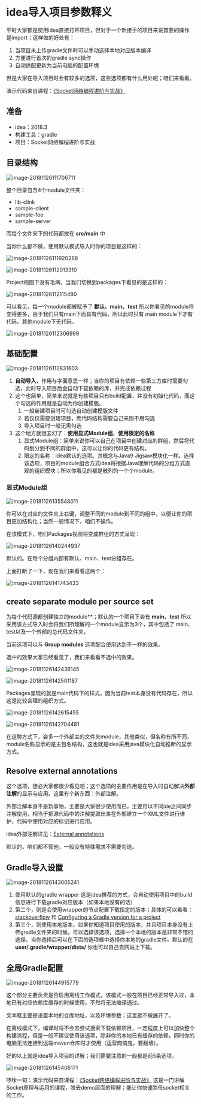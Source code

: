 # idea导入项目参数释义

平时大家都是使用idea直接打开项目，但对于一个新接手的项目来说首要的操作是import；这样做的好处有：

1. 当项目未上传gradle文件时可以手动选择本地对应版本编译
2. 方便进行首次的gradle sync操作
3. 自动适配更新为当前电脑的配置环境

但是大家在导入项目时会有较多的选项，这些选项都有什么用处呢；咱们来看看。

演示代码来自课程：[《Socket网络编程进阶与实战》](https://coding.imooc.com/class/286.html)

## 准备

- idea：2018.3
- 构建工具：gradle
- 项目：Socket网络编程进阶与实战

## 目录结构

![image-20181126111706711](assets/image-20181126111706711-3202226.png)

整个目录包含4个module文件夹：

- lib-clink
- sample-client
- sample-foo
- sample-server

而每个文件夹下的代码都放在 **src/main** 中

当你什么都不做，使用默认模式导入时你的项目是这样的：

![image-20181126111920288](assets/image-20181126111920288-3202360.png)

![image-20181126112013310](assets/image-20181126112013310-3202413.png)

Project视图下没有毛病，当我们切换到packages下看见的是这样的：

![image-20181126112115480](assets/image-20181126112115480-3202475.png)

可以看见，每一个module都被赋予了 **默认、main、test** 所以你看见的module将变得更多，由于我们只有main下面具有代码，所以此时只有 main module下才有代码，其他module下无代码。

![image-20181126112306999](assets/image-20181126112306999-3202587.png)

## 基础配置

![image-20181126112831603](assets/image-20181126112831603-3202911.png)

1. **自动导入**，作用与字面意思一样；当你的项目有依赖一些第三方库时需要勾选，此时导入项目后会自动下载依赖的库，并完成依赖过程
2. 这个也简单，简单来说就是有些项目只有build配置，并没有初始化代码，而这个勾选的作用就是自动为你创建模版。
   1. 一般新建项目时可勾选自动创建模版文件
   2. 若仅仅需要创建项目，而代码结构需要自己来则不用勾选
   3. 导入项目时一般无需勾选
3. 这个地方就很玄幻了：**使用显式Module组**、**使用限定的名称**
   1. 显式Module组：简单来说你可以自己在项目中创建对应的群组，然后将代码划分到不同的群组中，这可以让你的代码更有结构。
   2. 限定的名称：idea默认的选项。其概念与Java9 Jigsaw模块化一样。选择该选项，项目的module组合方式idea将根据Java理解代码的分组方式直观的组织模块；所以你看见的都是散列的一个个module。

### 显式Module组

![image-20181126135548011](assets/image-20181126135548011-3211748.png)

你可以在对应的文件夹上右键，调整不同的module到不同的组中，以便让你的项目更加结构化；当然一般情况下，咱们不操作。

在该模式下，咱们Packages视图将变成群组的方式呈现：

![image-20181126140244937](assets/image-20181126140244937-3212164.png)

默认的。在每个分组内部有默认、main、test分组存在。

上面打断了一下，现在我们来看看这两个：

![image-20181126141743433](assets/image-20181126141743433-3213063.png)

## create separate module per source set

为每个代码源都创建独立的module**；默认的一个项目下会有 **main、test** 所以采用该方式导入时会将我们所理解的一个module显示为3个，其中包括了 main、test以及一个外部的总代码文件夹。

当前选项可以与 **Group modules** 选项配合使用达到不一样的效果。

选中的效果大家已经看见了，我们来看看不选中的效果。

![image-20181126142436145](assets/image-20181126142436145-3213476.png)

![image-20181126142501187](assets/image-20181126142501187-3213501.png)

Packages呈现的就是main代码下的样式，因为当前test本身没有代码存在，所以这是比较合理的组织方式。

![image-20181126142615455](assets/image-20181126142615455-3213575.png)

![image-20181126142704481](assets/image-20181126142704481-3213624.png)

在这种方式下，会多一个外部主的文件夹module，其他类似，但名称有所不同，module名称显示的是主包名结构，这也就是idea采用java模块化自动推断的显示方式。



## Resolve external annotations

这个选项，想必大家都很少看见吧；这个选项的主要作用是在导入时自动解决**外部注解**的显示与应用。这里有个新东西：外部注解。

外部注解本身不是新事物，主要是大家很少使用而已，主要用以不同ide之间同步注解使用，相当于把源代码中的注解提取出来在外部建立一个XML文件进行维护，代码中使用对应的标记进行应用。

idea外部注解详见：[External annotations](https://www.jetbrains.com/help/idea/external-annotations.html)

默认的，咱们都不管他，一般没有特殊需求不需要勾选。



## Gradle导入设置

![image-20181126143605241](assets/image-20181126143605241-3214165.png)

1. 使用默认的gradle wrapper 这是idea推荐的方式，会自动使用项目中的build信息进行下载gradle对应版本（如果本地没有的话）
2. 第二个，则是会使用wrapper的节点配置下载指定的版本；具体的可以看看：[stackoverflow](https://stackoverflow.com/questions/24811997/android-studio-use-default-gradle-wrapper-vs-use-customizable-gradle-wrappe/27122704#27122704) 和 [Configuring a Gradle version for a project](https://www.jetbrains.com/help/idea/gradle.html)
3. 第三个，则使用本地版本，如果你知道项目使用的版本，并且项目本身没有上传gradle文件夹的时候，可以选择该选项，选择一个本地的版本是非常不错的选择。当你选择后可以在下面的选项框中选择你本地的gradle文件。默认的在 **user/.gradle/wrapper/dists/** 你也可以自己去网站上下载。

## 全局Gradle配置

![image-20181126144915779](assets/image-20181126144915779-3214955.png)

这个部分主要负责是否启用离线工作模式，该模式一般在项目已经正常导入过，本地已有对应依赖库缓存的时候使用，不然将无法编译通过。

文本框主要是设置本地的仓库地址，以及环境参数；这里就不做展开了。

在离线模式下，编译时将不会去尝试搜索下载依赖项目，一定程度上可以加快整个构建流程，但是一般不建议使用该选项，除非你的本地已有缓存的依赖，同时你的电脑无法连接到远端maven仓库时才使用（运营商搞鬼，要翻墙）。

好的以上就是idea导入项目的详解；我们需要注意的一般都是前5条选项。


![image-20181126145406171](assets/image-20181126145406171-3215246.png)



啰嗦一句：演示代码来自课程：[《Socket网络编程进阶与实战》](https://coding.imooc.com/class/286.html) 这是一门讲解Socket原理与运用的课程，脱去demo层面的理解；能让你快速胜任socket相关的工作。

